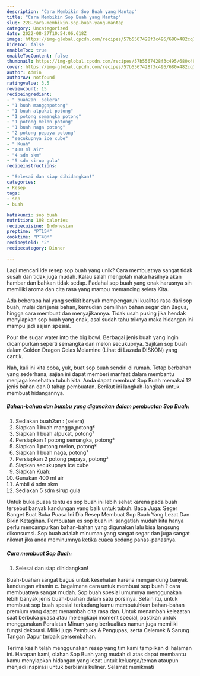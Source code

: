 ```yaml
---
description: "Cara Membikin Sop Buah yang Mantap"
title: "Cara Membikin Sop Buah yang Mantap"
slug: 228-cara-membikin-sop-buah-yang-mantap
category: Uncategorized
date: 2022-08-27T10:54:06.618Z
image: https://img-global.cpcdn.com/recipes/57b5567428f3c495/680x482cq70/sop-buah-foto-resep-utama.jpg
hideToc: false
enableToc: true
enableTocContent: false
thumbnail: https://img-global.cpcdn.com/recipes/57b5567428f3c495/680x482cq70/sop-buah-foto-resep-utama.jpg
cover: https://img-global.cpcdn.com/recipes/57b5567428f3c495/680x482cq70/sop-buah-foto-resep-utama.jpg
author: Admin
authorAv: notfound
ratingvalue: 3.5
reviewcount: 15
recipeingredient:
- " buah2an  selera"
- "1 buah manggapotong"
- "1 buah alpukat potong"
- "1 potong semangka potong"
- "1 potong melon potong"
- "1 buah naga potong"
- "2 potong pepaya potong"
- "secukupnya ice cube"
- " Kuah"
- "400 ml air"
- "4 sdm skm"
- "5 sdm sirup gula"
recipeinstructions:

- "Selesai dan siap dihidangkan!"
categories:
- Resep
tags:
- sop
- buah

katakunci: sop buah 
nutrition: 108 calories
recipecuisine: Indonesian
preptime: "PT15M"
cooktime: "PT40M"
recipeyield: "2"
recipecategory: Dinner

---
```





Lagi mencari ide resep sop buah yang unik? Cara membuatnya sangat tidak susah dan tidak juga mudah. Kalau salah mengolah maka hasilnya akan hambar dan bahkan tidak sedap. Padahal sop buah yang enak harusnya sih memiliki aroma dan cita rasa yang mampu memancing selera Kita.





Ada beberapa hal yang sedikit banyak mempengaruhi kualitas rasa dari sop buah, mulai dari jenis bahan, kemudian pemilihan bahan segar dan Bagus, hingga cara membuat dan menyajikannya. Tidak usah pusing jika hendak menyiapkan sop buah yang enak,      asal sudah tahu triknya maka hidangan ini mampu jadi sajian spesial.














Pour the sugar water into the big bowl. Berbagai jenis buah yang ingin dicampurkan seperti semangka dan melon secukupnya. Sajikan sop buah dalam Golden Dragon Gelas Melamine (Lihat di Lazada DISKON) yang cantik.






Nah, kali ini kita coba, yuk, buat sop buah sendiri di rumah. Tetap berbahan yang sederhana, sajian ini dapat memberi manfaat dalam membantu menjaga kesehatan tubuh kita. Anda dapat membuat Sop Buah memakai 12 jenis bahan dan 0 tahap pembuatan. Berikut ini langkah-langkah untuk membuat hidangannya.

<!--inarticleads1-->

##### Bahan-bahan dan bumbu yang digunakan dalam pembuatan Sop Buah:

1. Sediakan  buah2an : (selera)
1. Siapkan 1 buah mangga,potong²
1. Siapkan 1 buah alpukat, potong²
1. Persiapkan 1 potong semangka, potong²
1. Siapkan 1 potong melon, potong²
1. Siapkan 1 buah naga, potong²
1. Persiapkan 2 potong pepaya, potong²
1. Siapkan secukupnya ice cube
1. Siapkan  Kuah:
1. Gunakan 400 ml air
1. Ambil 4 sdm skm
1. Sediakan 5 sdm sirup gula


Untuk buka puasa tentu es sop buah ini lebih sehat karena pada buah tersebut banyak kandungan yang baik untuk tubuh. Baca Juga: Seger Banget Buat Buka Puasa Ini Dia Resep Membuat Sop Buah Yang Lezat Dan Bikin Ketagihan. Pembuatan es sop buah ini sangatlah mudah kita hanya perlu mencampurkan bahan-bahan yang digunakan lalu bisa langsung dikonsumsi. Sop buah adalah minuman yang sangat segar dan juga sangat nikmat jika anda meminumnya ketika cuaca sedang panas-panasnya. 

<!--inarticleads2-->

##### Cara membuat Sop Buah:


1. Selesai dan siap dihidangkan!

Buah-buahan sangat bagus untuk kesehatan karena mengandung banyak kandungan vitamin c. bagaimana cara untuk membuat sop buah ? cara membuatnya sangat mudah. Sop buah spesial umumnya menggunakan lebih banyak jenis buah-buahan dalam satu porsinya. Selain itu, untuk membuat sop buah spesial terkadang kamu membutuhkan bahan-bahan premium yang dapat menambah cita rasa dan. Untuk menambah kelezatan saat berbuka puasa atau melengkapi moment special, pastikan untuk menggunakan Peralatan Minum yang berkualitas namun juga memiliki fungsi dekorasi. Miliki juga Pembuka &amp; Pengupas, serta Celemek &amp; Sarung Tangan Dapur terbaik persembahan. 

Terima kasih telah menggunakan resep yang tim kami tampilkan di halaman ini. Harapan kami, olahan Sop Buah yang mudah di atas dapat membantu kamu menyiapkan hidangan yang lezat untuk keluarga/teman ataupun menjadi inspirasi untuk berbisnis kuliner. Selamat menikmati
